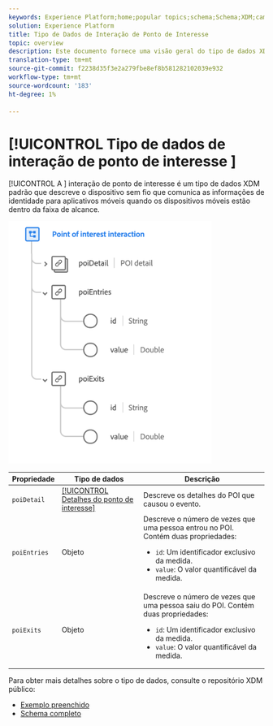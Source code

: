 ```yaml
---
keywords: Experience Platform;home;popular topics;schema;Schema;XDM;campos;schemas;Schemas;poi;interação;ponto de interesse;tipo de dados;tipo de dados;tipo de dados;;home;popular topics;;social;social;data topics;data-type;data type;data type;
solution: Experience Platform
title: Tipo de Dados de Interação de Ponto de Interesse
topic: overview
description: Este documento fornece uma visão geral do tipo de dados XDM de interação de ponto de interesse.
translation-type: tm+mt
source-git-commit: f2238d35f3e2a279fbe8ef8b581282102039e932
workflow-type: tm+mt
source-wordcount: '183'
ht-degree: 1%

---
```



# [!UICONTROL Tipo de dados de interação de ponto de interesse ] 

[!UICONTROL A ] interação de ponto de interesse é um tipo de dados XDM padrão que descreve o dispositivo sem fio que comunica as informações de identidade para aplicativos móveis quando os dispositivos móveis estão dentro da faixa de alcance.

<img src="../images/data-types/poi-interaction.png" width="400" /><br />

| Propriedade | Tipo de dados | Descrição |
| --- | --- | --- |
| `poiDetail` | [[!UICONTROL Detalhes do ponto de interesse]](./poi-details.md) | Descreve os detalhes do POI que causou o evento. |
| `poiEntries` | Objeto | Descreve o número de vezes que uma pessoa entrou no POI. Contém duas propriedades: <ul><li>`id`: Um identificador exclusivo da medida.</li><li>`value`: O valor quantificável da medida.</li></ul> |
| `poiExits` | Objeto | Descreve o número de vezes que uma pessoa saiu do POI. Contém duas propriedades: <ul><li>`id`: Um identificador exclusivo da medida.</li><li>`value`: O valor quantificável da medida.</li></ul> |

Para obter mais detalhes sobre o tipo de dados, consulte o repositório XDM público:

* [Exemplo preenchido](https://github.com/adobe/xdm/blob/master/components/datatypes/poi-interaction.example.1.json)
* [Schema completo](https://github.com/adobe/xdm/blob/master/components/datatypes/poi-interaction.schema.json)
